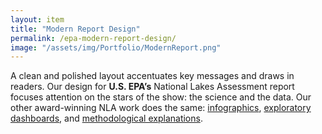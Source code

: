 ```yaml
---
layout: item
title: "Modern Report Design"
permalink: /epa-modern-report-design/
image: "/assets/img/Portfolio/ModernReport.png"
---
```

A clean and polished layout accentuates key messages and draws in readers. Our design for **U.S. EPA’s** National Lakes Assessment report focuses attention on the stars of the show: the science and the data. Our other award-winning NLA work does the same: [infographics](../epa-should-your-lake), [exploratory dashboards](../epa-dashboard/), and [methodological explanations](../epa-reference-site).